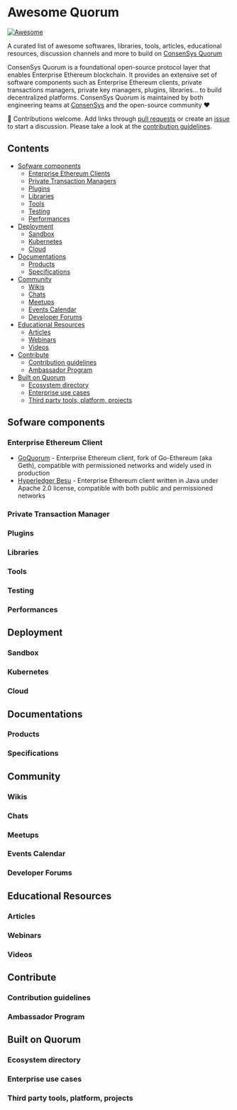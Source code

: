 # Awesome Quorum

[![Awesome](https://cdn.rawgit.com/sindresorhus/awesome/d7305f38d29fed78fa85652e3a63e154dd8e8829/media/badge.svg)](https://github.com/sindresorhus/awesome)

A curated list of awesome softwares, libraries, tools, articles, educational resources, discussion channels and more to build on [ConsenSys Quorum](https://consensys.net/quorum/)

ConsenSys Quorum is a foundational open-source protocol layer that enables Enterprise Ethereum blockchain. It provides an extensive set of software components such as Enterprise Ethereum clients, private transactions managers, private key managers, plugins, libraries... to build decentralized platforms. ConsenSys Quorum is maintained by both engineering teams at [ConsenSys](https://consensys.net/) and the open-source community :heart:

:elephant: Contributions welcome. Add links through [pull requests](https://github.com/ConsenSys/awesome-quorum/pulls) or create an [issue](https://github.com/ConsenSys/awesome-quorum/issues) to start a discussion. Please take a look at the [contribution guidelines](CONTRIBUTING.md).

## Contents

- [Sofware components](#sofware-components)
  - [Enterprise Ethereum Clients](#enterprise-ethereum-client)
  - [Private Transaction Managers](#private-transaction-manager)
  - [Plugins](#plugins)
  - [Libraries](#libraries)
  - [Tools](#tools)
  - [Testing](#testing)
  - [Performances](#performances)
- [Deployment](#deployment)
  - [Sandbox](#sandbox)
  - [Kubernetes](#kubernetes)
  - [Cloud](#cloud)
- [Documentations](#documentations)
  - [Products](#products)
  - [Specifications](#specifications)
- [Community](#community)
  - [Wikis](#wikis)
  - [Chats](#chats)
  - [Meetups](#meetups)
  - [Events Calendar](#events-calendar)
  - [Developer Forums](#developer-forums)
- [Educational Resources](#educational-resources)
  - [Articles](#articles)
  - [Webinars](#webinars)
  - [Videos](#videos)
- [Contribute](#contribute)
  - [Contribution guidelines](#contribution-guidelines)
  - [Ambassador Program](#ambassador-program)
- [Built on Quorum](#built-on-quorum)
  - [Ecosystem directory](#ecosystem-directory)
  - [Enterprise use cases](#enterprise-use-cases)
  - [Third party tools, platform, projects](#third-party-tools-platform-projects)

## Sofware components

### Enterprise Ethereum Client

- [GoQuorum](https://github.com/ConsenSys/quorum) - Enterprise Ethereum client, fork of Go-Ethereum (aka Geth), compatible with permissioned networks and widely used in production
- [Hyperledger Besu](https://github.com/hyperledger/besu) - Enterprise Ethereum client written in Java under Apache 2.0 license, compatible with both public and permissioned networks

### Private Transaction Manager

### Plugins

### Libraries

### Tools

### Testing

### Performances

## Deployment

### Sandbox

### Kubernetes

### Cloud

## Documentations

### Products

### Specifications

## Community

### Wikis

### Chats

### Meetups

### Events Calendar

### Developer Forums

## Educational Resources

### Articles

### Webinars

### Videos

## Contribute

### Contribution guidelines

### Ambassador Program

## Built on Quorum

### Ecosystem directory

### Enterprise use cases

### Third party tools, platform, projects
